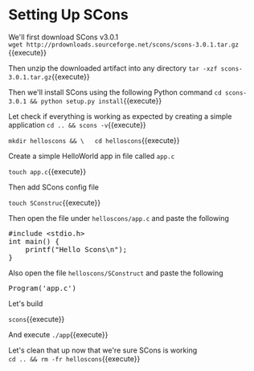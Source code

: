 # Setting Up SCons

We'll first download SCons v3.0.1  
`wget http://prdownloads.sourceforge.net/scons/scons-3.0.1.tar.gz `{{execute}}  
 
 Then unzip the downloaded artifact into any directory
 `tar -xzf scons-3.0.1.tar.gz`{{execute}} 

Then we'll install SCons using the following Python command 
`cd scons-3.0.1 && python setup.py install`{{execute}}

Let check if everything is working as expected  by creating a simple application
`cd .. && scons -v`{{execute}}  

`mkdir helloscons && \  
cd helloscons`{{execute}}

Create a simple HelloWorld app in file called `app.c` 

`touch app.c`{{execute}}

Then add SCons config file  
 
 `touch SConstruc`{{execute}}


Then open the file under `helloscons/app.c` and paste the following

<pre class="file" data-filename="helloscons/app.c" data-target="replace">
#include &ltstdio.h&gt 
int main() {
    printf("Hello Scons\n");
}
</pre>

 
Also open the file `helloscons/SConstruct` and paste the following  

<pre class="file" data-filename="helloscons/SConstruct" data-target="replace">
Program('app.c')
</pre>
 
Let's build

`scons`{{execute}} 

 
And execute 
`./app`{{execute}}

Let's clean that up now that we're sure SCons is working  
`cd .. && rm -fr helloscons`{{execute}}